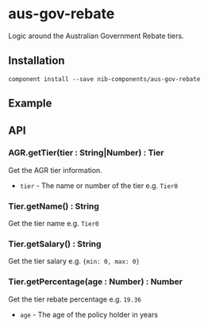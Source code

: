 # aus-gov-rebate

Logic around the Australian Government Rebate tiers.

## Installation

    component install --save nib-components/aus-gov-rebate

## Example

## API

### AGR.getTier(tier : String|Number) : Tier

Get the AGR tier information.

- `tier` - The name or number of the tier e.g. `Tier0`

### Tier.getName() : String

Get the tier name e.g. `Tier0`

### Tier.getSalary() : String

Get the tier salary e.g. `{min: 0, max: 0}`

### Tier.getPercentage(age : Number) : Number

Get the tier rebate percentage e.g. `19.36`

- `age` - The age of the policy holder in years


